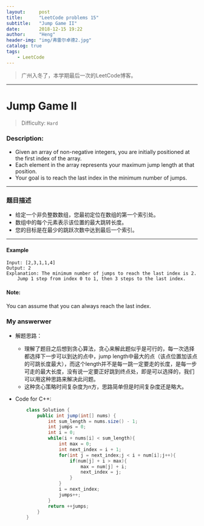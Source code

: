 ```yaml
---
layout:     post
title:      "LeetCode problems 15"
subtitle:   "Jump Game II"
date:       2018-12-15 19:22
author:     "Heng"
header-img: "img/弗雷尔卓德2.jpg"
catalog: true
tags:
    - LeetCode
---
```


>广州入冬了，本学期最后一次的LeetCode博客。

---


# Jump Game II

>Difficulty: `Hard`

### Description:

- Given an array of non-negative integers, you are initially positioned at the first index of the array.
- Each element in the array represents your maximum jump length at that position.
- Your goal is to reach the last index in the minimum number of jumps.

----


### 题目描述

- 给定一个非负整数数组，您最初定位在数组的第一个索引处。
- 数组中的每个元素表示该位置的最大跳转长度。
- 您的目标是在最少的跳跃次数中达到最后一个索引。

---

#### Example

    Input: [2,3,1,1,4]
    Output: 2
    Explanation: The minimum number of jumps to reach the last index is 2.
        Jump 1 step from index 0 to 1, then 3 steps to the last index.

#### Note:

You can assume that you can always reach the last index.

### My answerwer

- 解题思路：

    - 理解了题目之后想到贪心算法，贪心来解此题似乎是可行的，每一次选择都选择下一步可以到达的点中，jump length中最大的点（该点位置加该点的可跳长度最大），而这个length并不是每一跳一定要走的长度，是每一步可走的最大长度，没有说一定要正好跳到终点处，即是可以选择的，我们可以用这种思路来解决此问题。
    - 这种贪心策略时间复杂度为n方，思路简单但是时间复杂度还是略大。

- Code for C++:
    ```java
        class Solution {
            public int jump(int[] nums) {
                int sum_length = nums.size() - 1;
                int jumps = 0;
                int i = 0;
                while(i + nums[i] < sum_length){
                    int max = 0;
                    int next_index = i + 1;
                    for(int j = next_index;j < i + num[i];j++){
                        if(num[j] + i > max){
                            max = num[j] + i;
                            next_index = j;
                        }
                    }
                    i = next_index;
                    jumps++;
                }
                return ++jumps;
            }
        }
    ```


